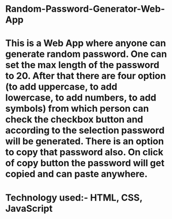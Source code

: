 # Random-Password-Generator-Web-App
# This is a Web App where anyone can generate random password. One can set the max length of the password to 20. After that there are four option (to add uppercase, to add lowercase, to add numbers, to add symbols) from which person can check the checkbox button and according to the selection password will be generated. There is an option to copy that password also. On click of copy button the password will get copied and can paste anywhere.
# Technology used:- HTML, CSS, JavaScript
